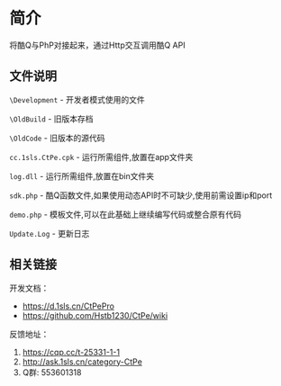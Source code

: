 # 简介
将酷Q与PhP对接起来，通过Http交互调用酷Q API

文件说明
--------
`\Development` - 开发者模式使用的文件

`\OldBuild` - 旧版本存档

`\OldCode` - 旧版本的源代码

`cc.1sls.CtPe.cpk` - 运行所需组件,放置在app文件夹

`log.dll` - 运行所需组件,放置在bin文件夹

`sdk.php` - 酷Q函数文件,如果使用动态API时不可缺少,使用前需设置ip和port

`demo.php` - 模板文件,可以在此基础上继续编写代码或整合原有代码

`Update.Log` - 更新日志


相关链接
--------
开发文档：
* https://d.1sls.cn/CtPePro
* https://github.com/Hstb1230/CtPe/wiki

反馈地址：

1. https://cqp.cc/t-25331-1-1
2. http://ask.1sls.cn/category-CtPe
3. Q群: 553601318